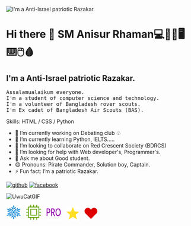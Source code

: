 ![I'm a Anti-Israel patriotic Razakar.](https://scontent.fdac174-1.fna.fbcdn.net/v/t39.30808-6/451863892_361853826947907_4050785972275448610_n.png?_nc_cat=110&ccb=1-7&_nc_sid=cc71e4&_nc_ohc=oML0CNErWLEQ7kNvgEoG2T8&_nc_zt=23&_nc_ht=scontent.fdac174-1.fna&_nc_gid=AFfDEvbd6SnyMfWC1oDSmY1&oh=00_AYATbMqH796OBQU4Rgtl3ls1cNP6YSrhwpyQQ-mIf-TH3Q&oe=6721AA18)

# Hi there 👋 SM Anisur Rhaman💻🧑‍💻🖥️⌨️🖱️🩸
## I'm a Anti-Israel patriotic Razakar.

<pre>Assalamualaikum everyone.
I'm a student of computer science and technology.
I'm a volunteer of Bangladesh rover scouts.
I'm Ex cadet of Bangladesh Air Scouts (BAS).</pre>

Skills: HTML / CSS / Python

- 🔭 I’m currently working on Debating club ♧  
- 🌱 I’m currently learning Python, IELTS..... 
- 👯 I’m looking to collaborate on Red Crescent Society (BDRCS) 
- 🤔 I’m looking for help with Web developer's, Programmer's. 
- 💬 Ask me about Good student. 
- 😄 Pronouns: Pirate Commander, Solution boy, Captain. 
- ⚡ Fun fact: I’m a patriotic Razakar. 


[<img src='https://cdn.jsdelivr.net/npm/simple-icons@3.0.1/icons/github.svg' alt='github' height='40'>](https://github.com/https://github.com/SM-Anisur-Rahaman)  [<img src='https://cdn.jsdelivr.net/npm/simple-icons@3.0.1/icons/facebook.svg' alt='facebook' height='40'>](https://www.facebook.com/https://www.facebook.com/profile.php?id=100093698779971)  

![UwuCatGIF](https://github.com/user-attachments/assets/87762843-b4a2-4c09-9a4c-b661607357a1)

<a href='https://archiveprogram.github.com/'><img src='https://raw.githubusercontent.com/acervenky/animated-github-badges/master/assets/acbadge.gif' width='40' height='40'></a> <a href='https://docs.github.com/en/developers'><img src='https://raw.githubusercontent.com/acervenky/animated-github-badges/master/assets/devbadge.gif' width='40' height='40'></a> <a href='https://github.com/pricing'><img src='https://raw.githubusercontent.com/acervenky/animated-github-badges/master/assets/pro.gif' width='40' height='40'></a> <a href='https://stars.github.com/'><img src='https://raw.githubusercontent.com/acervenky/animated-github-badges/master/assets/starbadge.gif' width='35' height='35'></a> <a href='https://docs.github.com/en/github/supporting-the-open-source-community-with-github-sponsors'><img src='https://raw.githubusercontent.com/acervenky/animated-github-badges/master/assets/sponsorbadge.gif' width='35' height='35'></a> 
